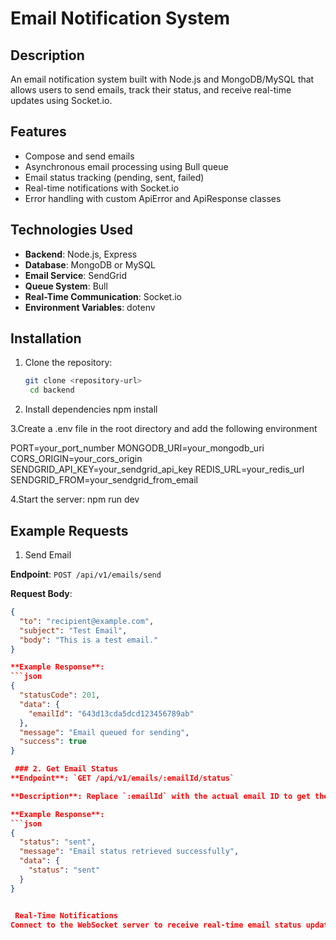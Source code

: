 # Email Notification System

## Description

An email notification system built with Node.js and MongoDB/MySQL that allows users to send emails, track their status, and receive real-time updates using Socket.io.

## Features

- Compose and send emails
- Asynchronous email processing using Bull queue
- Email status tracking (pending, sent, failed)
- Real-time notifications with Socket.io
- Error handling with custom ApiError and ApiResponse classes

## Technologies Used

- **Backend**: Node.js, Express
- **Database**: MongoDB or MySQL
- **Email Service**: SendGrid
- **Queue System**: Bull
- **Real-Time Communication**: Socket.io
- **Environment Variables**: dotenv

## Installation

1. Clone the repository:

   ```bash
   git clone <repository-url>
    cd backend

   ```

2. Install dependencies
   npm install

3.Create a .env file in the root directory and add the following environment

PORT=your_port_number
MONGODB_URI=your_mongodb_uri
CORS_ORIGIN=your_cors_origin
SENDGRID_API_KEY=your_sendgrid_api_key
REDIS_URL=your_redis_url
SENDGRID_FROM=your_sendgrid_from_email

4.Start the server:
npm run dev

## Example Requests

1.  Send Email

**Endpoint**: `POST /api/v1/emails/send`

**Request Body**:

````json
{
  "to": "recipient@example.com",
  "subject": "Test Email",
  "body": "This is a test email."
}

**Example Response**:
```json
{
  "statusCode": 201,
  "data": {
    "emailId": "643d13cda5dcd123456789ab"
  },
  "message": "Email queued for sending",
  "success": true
}

 ### 2. Get Email Status
**Endpoint**: `GET /api/v1/emails/:emailId/status`

**Description**: Replace `:emailId` with the actual email ID to get the status of the email.

**Example Response**:
```json
{
  "status": "sent",
  "message": "Email status retrieved successfully",
  "data": {
    "status": "sent"
  }
}


 Real-Time Notifications
Connect to the WebSocket server to receive real-time email status updates. The status will be emitted as soon as the email is either sent or failed.





````
